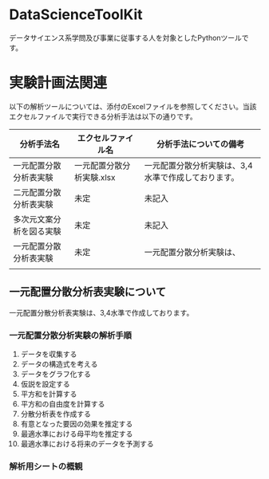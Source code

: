 # DataScienceToolKit
データサイエンス系学問及び事業に従事する人を対象としたPythonツールです。


# 実験計画法関連
以下の解析ツールについては、添付のExcelファイルを参照してください。当該エクセルファイルで実行できる分析手法は以下の通りです。

| 分析手法名 | エクセルファイル名 | 分析手法についての備考 |
|----|----|----|
| 一元配置分散分析表実験 | 一元配置分散分析実験.xlsx | 一元配置分散分析実験は、3,4水準で作成しております。|
| 二元配置分散分析表実験 | 未定 | 未記入 |
| 多次元文案分析を図る実験 | 未定 | 未記入 |
| 一元配置分散分析表実験 | 未定 | 一元配置分散分析実験は、 |
|||


## 一元配置分散分析表実験について
一元配置分散分析表実験は、3,4水準で作成しております。
### 一元配置分散分析実験の解析手順
1. データを収集する
2. データの構造式を考える
3. データをグラフ化する
4. 仮説を設定する
5. 平方和を計算する
6. 平方和の自由度を計算する
7. 分散分析表を作成する
8. 有意となった要因の効果を推定する
9. 最適水準における母平均を推定する
10. 最適水準における将来のデータを予測する

### 解析用シートの概観
